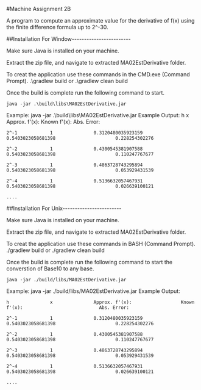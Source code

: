 #Machine Assignment 2B

A program to compute an approximate value for the derivative of f(x) using the finite difference formula up to 2^-30.


##Installation For Window------------------------

Make sure Java is installed on your machine.

Extract the zip file, and navigate to extracted MA02EstDerivative folder. 

To creat the application use these commands in the CMD.exe (Command Prompt).
	.\gradlew build 
or 
	.\gradlew clean build 


Once the build is complete run the following command to start.

	java -jar .\build\libs\MA02EstDerivative.jar

Example: java -jar .\build\libs\MA02EstDerivative.jar
Example Output:
	h               x               Approx. f'(x):                  Known f'(x):                            Abs. Error:
	
	2^-1            1               0.3120480035923159              0.5403023058681398                      0.228254302276
	
	2^-2            1               0.4300545381907588              0.5403023058681398                      0.110247767677
	
	2^-3            1               0.4863728743295894              0.5403023058681398                      0.053929431539
	
	2^-4            1               0.5136632057467931              0.5403023058681398                      0.026639100121
	
	....



##Installation For Unix------------------------

Make sure Java is installed on your machine.

Extract the zip file, and navigate to extracted MA02EstDerivative folder. 

To creat the application use these commands in BASH (Command Prompt).
	./gradlew build 
or 
	./gradlew clean build 


Once the build is complete run the following command to start the converstion of Base10 to any base.

	java -jar ./build/libs/MA02EstDerivative.jar


Example: java -jar ./build/libs/MA02EstDerivative.jar
Example Output:

	h               x               Approx. f'(x):                  Known f'(x):                            Abs. Error:
	
	2^-1            1               0.3120480035923159              0.5403023058681398                      0.228254302276
	
	2^-2            1               0.4300545381907588              0.5403023058681398                      0.110247767677
	
	2^-3            1               0.4863728743295894              0.5403023058681398                      0.053929431539
	
	2^-4            1               0.5136632057467931              0.5403023058681398                      0.026639100121
	
	....

